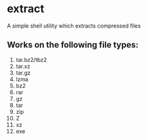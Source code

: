 # extract
A simple shell utility which extracts compressed files
## Works on the following file types:
1. tar.bz2/tbz2
2. tar.xz
3. tar.gz
4. lzma
5. bz2
6. rar
7. gz
8. tar
9. zip
10. Z
11. xz
12. exe


